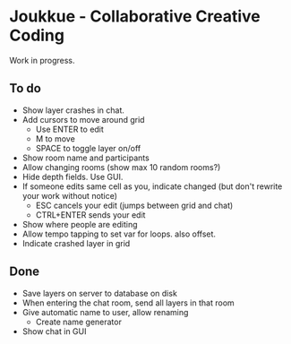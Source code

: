 # Joukkue - Collaborative Creative Coding

Work in progress.

## To do

* Show layer crashes in chat.
* Add cursors to move around grid
  * Use ENTER to edit
  * M to move
  * SPACE to toggle layer on/off
* Show room name and participants
* Allow changing rooms (show max 10 random rooms?)
* Hide depth fields. Use GUI.
* If someone edits same cell as you, indicate changed (but don't rewrite your work without notice)
  * ESC cancels your edit (jumps between grid and chat)
  * CTRL+ENTER sends your edit
* Show where people are editing
* Allow tempo tapping to set var for loops. also offset.
* Indicate crashed layer in grid

## Done

* Save layers on server to database on disk
* When entering the chat room, send all layers in that room
* Give automatic name to user, allow renaming
  * Create name generator
* Show chat in GUI

